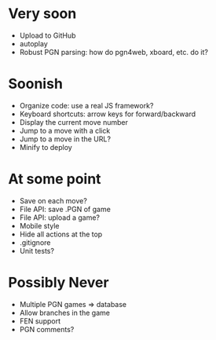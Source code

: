 # Very soon
- Upload to GitHub
- autoplay
- Robust PGN parsing: how do pgn4web, xboard, etc. do it?

# Soonish
- Organize code: use a real JS framework?
- Keyboard shortcuts: arrow keys for forward/backward
- Display the current move number
- Jump to a move with a click
- Jump to a move in the URL?
- Minify to deploy

# At some point
- Save on each move?
- File API: save .PGN of game
- File API: upload a game?
- Mobile style
- Hide all actions at the top
- .gitignore
- Unit tests?

# Possibly Never
- Multiple PGN games => database
- Allow branches in the game
- FEN support
- PGN comments?
